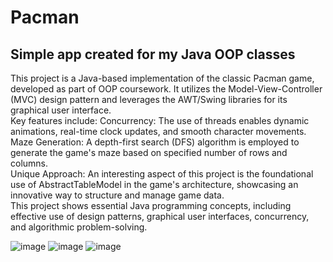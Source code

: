<h1>Pacman</h1>
<h2>Simple app created for my Java OOP classes</h2>
This project is a Java-based implementation of the classic Pacman game, developed as part of OOP coursework. It utilizes the Model-View-Controller (MVC) design pattern
and leverages the AWT/Swing libraries for its graphical user interface.
<br>
Key features include:
Concurrency: The use of threads enables dynamic animations, real-time clock updates, and smooth character movements.
<br>
Maze Generation: A depth-first search (DFS) algorithm is employed to generate the game's maze based on specified number of rows and columns.
<br>
Unique Approach: An interesting aspect of this project is the foundational use of AbstractTableModel in the game's architecture, showcasing an innovative way to structure and manage game data.
<br>
This project shows essential Java programming concepts, including effective use of design patterns, graphical user interfaces, concurrency, and algorithmic problem-solving.

<br>

![image](https://github.com/przemyslawren/pacman/assets/122983696/dd5c7a96-9928-47b1-855c-d902965deee8)
![image](https://github.com/przemyslawren/pacman/assets/122983696/7a10d86d-a317-4a02-aa7e-1da36a70d153)
![image](https://github.com/przemyslawren/pacman/assets/122983696/419d8578-34e1-453c-a698-3a27ce56e2b4)
